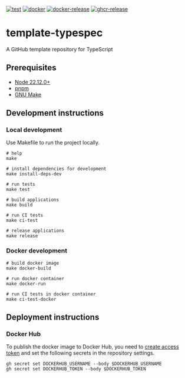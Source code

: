 [![test](https://github.com/ks6088ts/template-typespec/actions/workflows/test.yaml/badge.svg?branch=main)](https://github.com/ks6088ts/template-typespec/actions/workflows/test.yaml?query=branch%3Amain)
[![docker](https://github.com/ks6088ts/template-typespec/actions/workflows/docker.yaml/badge.svg?branch=main)](https://github.com/ks6088ts/template-typespec/actions/workflows/docker.yaml?query=branch%3Amain)
[![docker-release](https://github.com/ks6088ts/template-typespec/actions/workflows/docker-release.yaml/badge.svg)](https://github.com/ks6088ts/template-typespec/actions/workflows/docker-release.yaml)
[![ghcr-release](https://github.com/ks6088ts/template-typespec/actions/workflows/ghcr-release.yaml/badge.svg)](https://github.com/ks6088ts/template-typespec/actions/workflows/ghcr-release.yaml)

# template-typespec

A GitHub template repository for TypeScript

## Prerequisites

- [Node 22.12.0+](https://nodejs.org/en/download)
- [pnpm](https://pnpm.io/installation)
- [GNU Make](https://www.gnu.org/software/make/)

## Development instructions

### Local development

Use Makefile to run the project locally.

```shell
# help
make

# install dependencies for development
make install-deps-dev

# run tests
make test

# build applications
make build

# run CI tests
make ci-test

# release applications
make release
```

### Docker development

```shell
# build docker image
make docker-build

# run docker container
make docker-run

# run CI tests in docker container
make ci-test-docker
```

## Deployment instructions

### Docker Hub

To publish the docker image to Docker Hub, you need to [create access token](https://app.docker.com/settings/personal-access-tokens/create) and set the following secrets in the repository settings.

```shell
gh secret set DOCKERHUB_USERNAME --body $DOCKERHUB_USERNAME
gh secret set DOCKERHUB_TOKEN --body $DOCKERHUB_TOKEN
```
